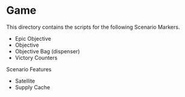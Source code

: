 # Game

This directory contains the scripts for the following Scenario Markers.

* Epic Objective
* Objective
* Objective Bag (dispenser)
* Victory Counters

Scenario Features
* Satellite
* Supply Cache

